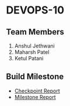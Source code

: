 # DEVOPS-10

## Team Members
1. Anshul Jethwani
2. Maharsh Patel
3. Ketul Patani

## Build Milestone
- [Checkpoint Report](Build/CHECKPOINT.md)
- [Milestone Report](Build/BUILD.md)
